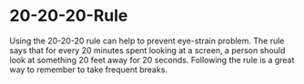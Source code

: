 # 20-20-20-Rule
Using the 20-20-20 rule can help to prevent eye-strain problem. The rule says that for every 20 minutes spent looking at a screen, a person should look at something 20 feet away for 20 seconds. Following the rule is a great way to remember to take frequent breaks.
